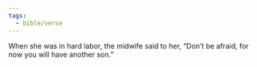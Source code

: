 ```yaml
---
tags:
  - bible/verse
---
```

When she was in hard labor, the midwife said to her, “Don’t be afraid, for now you will have another son.”
